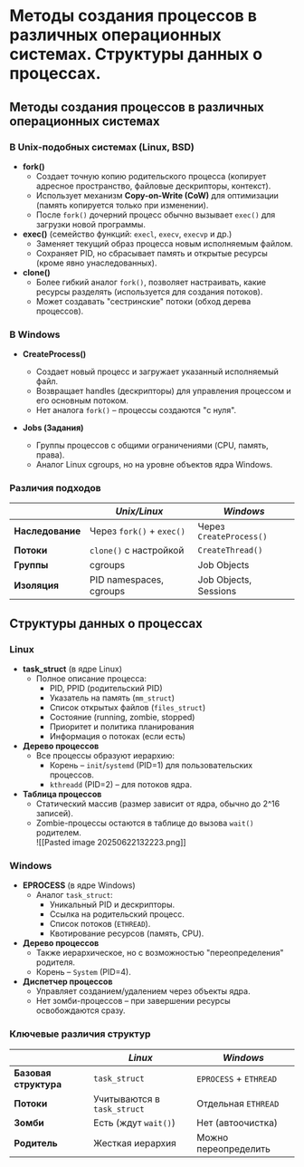 # Методы создания процессов в различных операционных системах. Структуры данных о процессах.
## Методы создания процессов в различных операционных системах
### В Unix-подобных системах (Linux, BSD)
- **fork()**  
  - Создает точную копию родительского процесса (копирует адресное пространство, файловые дескрипторы, контекст).  
  - Использует механизм **Copy-on-Write (CoW)** для оптимизации (память копируется только при изменении).  
  - После `fork()` дочерний процесс обычно вызывает `exec()` для загрузки новой программы.  
- **exec()** (семейство функций: `execl`, `execv`, `execvp` и др.)  
  - Заменяет текущий образ процесса новым исполняемым файлом.  
  - Сохраняет PID, но сбрасывает память и открытые ресурсы (кроме явно унаследованных).  
- **clone()**  
  - Более гибкий аналог `fork()`, позволяет настраивать, какие ресурсы разделять (используется для создания потоков).  
  - Может создавать "сестринские" потоки (обход дерева процессов).  
### В Windows
- **CreateProcess()**  
  - Создает новый процесс и загружает указанный исполняемый файл.  
  - Возвращает handles (дескрипторы) для управления процессом и его основным потоком.  
  - Нет аналога `fork()` – процессы создаются "с нуля".  

- **Jobs (Задания)**  
  - Группы процессов с общими ограничениями (CPU, память, права).  
  - Аналог Linux cgroups, но на уровне объектов ядра Windows.  
### Различия подходов

|                  | *Unix/Linux*                | *Windows*                 |
| ---------------- | ------------------------- | ----------------------- |
| **Наследование** | Через `fork()` + `exec()` | Через `CreateProcess()` |
| **Потоки**       | `clone()` с настройкой    | `CreateThread()`        |
| **Группы**       | cgroups                   | Job Objects             |
| **Изоляция**     | PID namespaces, cgroups   | Job Objects, Sessions   |

## Структуры данных о процессах

### Linux
- **task_struct** (в ядре Linux)  
  - Полное описание процесса:  
    - PID, PPID (родительский PID)  
    - Указатель на память (`mm_struct`)  
    - Список открытых файлов (`files_struct`)  
    - Состояние (running, zombie, stopped)  
    - Приоритет и политика планирования  
    - Информация о потоках (если есть)  
- **Дерево процессов**  
  - Все процессы образуют иерархию:  
    - Корень – `init`/`systemd` (PID=1) для пользовательских процессов.  
    - `kthreadd` (PID=2) – для потоков ядра.  
- **Таблица процессов**  
  - Статический массив (размер зависит от ядра, обычно до 2^16 записей).  
  - Zombie-процессы остаются в таблице до вызова `wait()` родителем.  
![[Pasted image 20250622132223.png]]
### Windows
- **EPROCESS** (в ядре Windows)  
  - Аналог `task_struct`:  
    - Уникальный PID и дескрипторы.  
    - Ссылка на родительский процесс.  
    - Список потоков (`ETHREAD`).  
    - Квотирование ресурсов (память, CPU).
- **Дерево процессов**  
  - Также иерархическое, но с возможностью "переопределения" родителя. 
  - Корень – `System` (PID=4).  
- **Диспетчер процессов**  
  - Управляет созданием/удалением через объекты ядра.  
  - Нет зомби-процессов – при завершении ресурсы освобождаются сразу.  
### Ключевые различия структур

|                       | *Linux*                       | *Windows*                |
| --------------------- | --------------------------- | ---------------------- |
| **Базовая структура** | `task_struct`               | `EPROCESS` + `ETHREAD` |
| **Потоки**            | Учитываются в `task_struct` | Отдельная `ETHREAD`    |
| **Зомби**             | Есть (ждут `wait()`)        | Нет (автоочистка)      |
| **Родитель**          | Жесткая иерархия            | Можно переопределить   |
